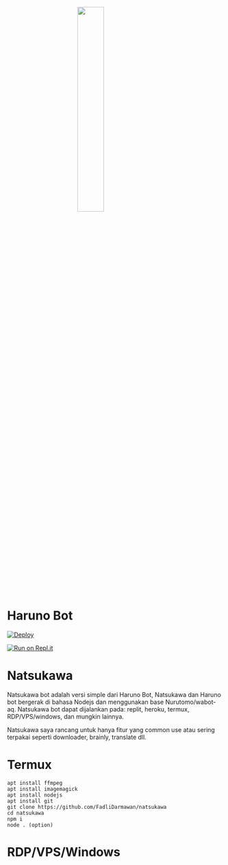 <p align="left">
	<img src="https://telegra.ph/file/c09a3d241eef1856b910c.jpg" width="35%" style="margin-left: auto;margin-right: auto;display: block;">
</p>
<h1 align="left">Haruno Bot</h1>

[![Deploy](https://www.herokucdn.com/deploy/button.svg)](https://heroku.com/deploy?template=https://github.com/FadliDarmawan/natsukawa)

[![Run on Repl.it](https://repl.it/badge/github/FadliDarmawan/natsukawa)](https://repl.it/github/FadliDarmawan/natsukawa)

# Natsukawa
Natsukawa bot adalah versi simple dari Haruno Bot, Natsukawa dan Haruno bot bergerak di bahasa Nodejs dan menggunakan base Nurutomo/wabot-aq.
Natsukawa bot dapat dijalankan pada: replit, heroku, termux, RDP/VPS/windows, dan mungkin lainnya.

Natsukawa saya rancang untuk hanya fitur yang common use atau sering terpakai seperti downloader, brainly, translate dll.

# Termux
```
apt install ffmpeg
apt install imagemagick
apt install nodejs
apt install git
git clone https://github.com/FadliDarmawan/natsukawa
cd natsukawa
npm i
node . (option)
````

# RDP/VPS/Windows

